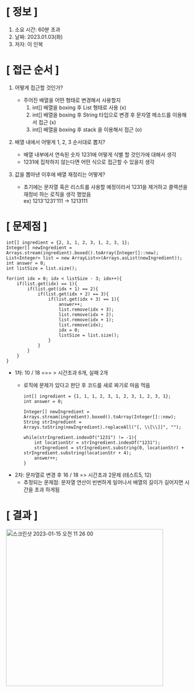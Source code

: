 # **[ 정보 ]**
1. 소요 시간: 60분 초과
2. 날짜: 2023.01.03(화)
3. 저자: 이 인복

# **[ 접근 순서 ]**
1. 어떻게 접근할 것인가?
   - 주어진 배열을 어떤 형태로 변경해서 사용할지
     1. int[] 배열을 boxing 후 List 형태로 사용 (x)
     2. int[] 배열을 boxing 후 String 타입으로 변경 후 문자열 메소드를 이용해서 접근 (x)
     3. int[] 배열을 boxing 후 stack 을 이용해서 접근 (o)  
      
  
2. 배열 내에서 어떻게 1, 2, 3 순서대로 뽑지?
   - 배열 내부에서 연속된 숫자 1231에 어떻게 식별 할 것인가에 대해서 생각
   - 1231에 집착하지 않는다면 어떤 식으로 접근할 수 있을지 생각
    

3. 값을 뽑아낸 이후에 배열 재정리는 어떻게?
   - 초기에는 문자열 혹은 리스트를 사용할 예정이라서 1231을 제거하고 콜렉션을 재정비 하는 로직을 생각 했었음  
     ex) 1213'1231'111 -> 1213111
     
# **[ 문제점 ]**

    int[] ingredient = {2, 1, 1, 2, 3, 1, 2, 3, 1};
    Integer[] newIngredient = Arrays.stream(ingredient).boxed().toArray(Integer[]::new);
    List<Integer> list = new ArrayList<>(Arrays.asList(newIngredient));
    int answer = 0;
    int listSize = list.size();

    for(int idx = 0; idx < listSize - 3; idx++){
        if(list.get(idx) == 1){
            if(list.get(idx + 1) == 2){
                if(list.get(idx + 2) == 3){
                    if(list.get(idx + 3) == 1){
                        answer++;
                        list.remove(idx + 3);
                        list.remove(idx + 2);
                        list.remove(idx + 1);
                        list.remove(idx);
                        idx = 0;
                        listSize = list.size();
                    }
                }
            }
        }
    }

- 1차: 10 / 18 === > 시간초과 6개, 실패 2개
    - 로직에 문제가 있다고 판단 후 코드를 새로 짜기로 마음 먹음 
    

          int[] ingredient = {1, 1, 1, 2, 3, 1, 2, 3, 1, 2, 3, 1};
          int answer = 0;

          Integer[] newIngredient = Arrays.stream(ingredient).boxed().toArray(Integer[]::new);
          String strIngredient = Arrays.toString(newIngredient).replaceAll("[, \\[\\]]", "");

          while(strIngredient.indexOf("1231") != -1){
              int locationStr = strIngredient.indexOf("1231");
              strIngredient = strIngredient.substring(0, locationStr) + strIngredient.substring(locationStr + 4);
              answer++;
          }

- 2차: 문자열로 변경 후 16 / 18 => 시간초과 2문제 (테스트5, 12)
    - 추정되는 문제점: 문자열 연산이 빈번하게 일어나서 배열의 길이가 길어지면 시간을 초과 하게됨
    
    
# **[ 결과 ]**
<img width="427" alt="스크린샷 2023-01-15 오전 11 26 00" src="https://user-images.githubusercontent.com/59809278/212519788-607959ee-bb41-4a0b-85fb-cf0cca0027e2.png">

